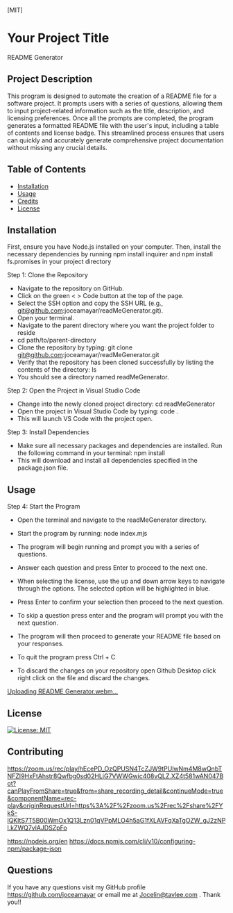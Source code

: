 [MIT]
# Your Project Title 
README Generator 

## Project Description

This program is designed to automate the creation of a README file for a software project. It prompts users with a series of questions, allowing them to input project-related information such as the title, description, and licensing preferences. Once all the prompts are completed, the program generates a formatted README file with the user's input, including a table of contents and license badge. This streamlined process ensures that users can quickly and accurately generate comprehensive project documentation without missing any crucial details.

 ## Table of Contents
 - [Installation](#installation)
 - [Usage](#usage)
 - [Credits](#credits)
 - [License](#license)

## Installation 
First, ensure you have Node.js installed on your computer. Then, install the necessary dependencies by running npm install inquirer and npm install fs.promises in your project directory

Step 1: Clone the Repository

- Navigate to the repository on GitHub.
- Click on the green < > Code button at the top of the page.
- Select the SSH option and copy the SSH URL (e.g., git@github.com:joceamayar/readMeGenerator.git).
- Open your terminal.
- Navigate to the parent directory where you want the project folder to reside
- cd path/to/parent-directory
- Clone the repository by typing: git clone git@github.com:joceamayar/readMeGenerator.git
- Verify that the repository has been cloned successfully by listing the contents of the directory: ls
- You should see a directory named readMeGenerator.

Step 2: Open the Project in Visual Studio Code

- Change into the newly cloned project directory: cd readMeGenerator
- Open the project in Visual Studio Code by typing: code .
- This will launch VS Code with the project open.

Step 3: Install Dependencies

- Make sure all necessary packages and dependencies are installed. Run the following command in your terminal: npm install
- This will download and install all dependencies specified in the package.json file.


## Usage

Step 4: Start the Program

- Open the terminal and navigate to the readMeGenerator directory.
- Start the program by running: node index.mjs
- The program will begin running and prompt you with a series of questions.
- Answer each question and press Enter to proceed to the next one.
- When selecting the license, use the up and down arrow keys to navigate through the options. The selected option will be highlighted in blue.
- Press Enter to confirm your selection then proceed to the next question.
- To skip a question press enter and the program will prompt you with the next question. 
- The program will then proceed to generate your README file based on your responses.

- To quit the program press Ctrl + C
- To discard the changes on your repository open Github Desktop click right click on the file and discard the changes. 

[Uploading README Generator.webm…]()


## License
[![License: MIT](https://img.shields.io/badge/License-MIT-yellow.svg)](https://opensource.org/licenses/MIT)

## Contributing
https://zoom.us/rec/play/hEcePD_OzQPUSN4TcZJW9tPUlwNm4M8wQnbTNFZI9HxFtAhstr8Qwfbg0sd02HLjG7VWWGwic408vQLZ.XZ4t581wAN047Bot?canPlayFromShare=true&from=share_recording_detail&continueMode=true&componentName=rec-play&originRequestUrl=https%3A%2F%2Fzoom.us%2Frec%2Fshare%2FYkS-lQKltS7T5B00WmOx1Q13Lzn01qVPpMLO4h5aG1fXLAVFqXaTgOZW_gJ2zNPl.kZWQ7vlAJDSZpFo

https://nodejs.org/en
https://docs.npmjs.com/cli/v10/configuring-npm/package-json

## Questions 

If you have any questions visit my GitHub profile https://github.com/joceamayar or email me at Jocelin@tavlee.com . Thank you!!





